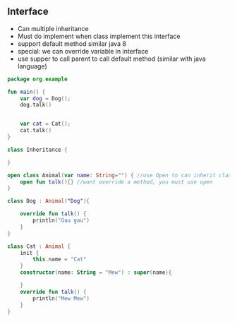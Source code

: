 ## Interface
- Can multiple inheritance
- Must do implement when class implement this interface 
- support default method similar java 8
- special: we can override variable in interface
- use supper to call parent to call default method (similar with java language)

```kotlin
package org.example

fun main() {
    var dog = Dog();
    dog.talk()


    var cat = Cat();
    cat.talk()
}

class Inheritance {

}

open class Animal(var name: String="") { //use Open to can inherit class
    open fun talk(){} //want override a method, you must use open
}

class Dog : Animal("Dog"){

    override fun talk() {
        println("Gau gau")
    }
}

class Cat : Animal {
    init {
        this.name = "Cat"
    }
    constructor(name: String = "Mew") : super(name){

    }
    override fun talk() {
        println("Mew Mew")
    }
}


```